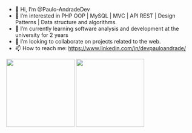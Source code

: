- 👋 Hi, I’m @Paulo-AndradeDev
- 👀 I’m interested in PHP OOP | MySQL | MVC | API REST | Design Patterns | Data structure and algorithms.
- 🌱 I’m currently learning software analysis and development at the university for 2 years
- 💞️ I’m looking to collaborate on projects related to the web.
- 📫 How to reach me: https://www.linkedin.com/in/devpauloandrade/


<div>
	<a href="https://github.com/Paulo-AndradeDev"></a>
	<img height="180em" src="https://github-readme-stats.vercel.app/api?useername=Paulo-AndradeDev&show_icons=true&theme=dracula&include_all_commits=true&count_private=true"/>
	<img height="180em" src="https://github-readme-stats.vercel.app/api/top-langs/?useername=Paulo-AndradeDev&layout=compact&langs_count=16&theme=dracula"/>
</div>
